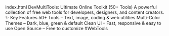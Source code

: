 index.html
DevMultiTools: Ultimate Online Toolkit (50+ Tools)  A powerful collection of free web tools for developers, designers, and content creators.  ✨ Key Features 50+ Tools – Text, image, coding &amp; web utilities  Multi-Color Themes – Dark, blue, green &amp; default  Clean UI – Fast, responsive &amp; easy to use  Open Source – Free to customize #WebTools 
